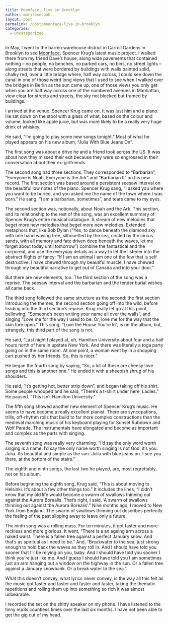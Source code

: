 ```yaml
---
title: Moonface, live in Brooklyn
author: maryrosecook
layout: post
permalink: /post/moonface-live-in-brooklyn
categories:
  - Uncategorized
---
```

In May, I went to the barren warehouse district in Carroll Gardens in Brooklyn to see [Moonface][1], Spencer Krug&#8217;s latest music project. I walked there from my friend Dave&#8217;s house, along wide pavements that contained nothing &#8211; no people, no benches, no parked cars, no bins, no street lights &#8211; along streets that were bordered by buildings with walls painted solid, chalky red, over a little bridge where, half way across, I could see down the canal in one of those weird long views that I used to see when I walked over the bridges in Berlin as the sun came up, one of those views you only get when you are half way across one of the numbered avenues in Manhattan, view clear for streets and streets, the sky not blocked but framed by buildings.

I arrived at the venue. Spencer Krug came on. It was just him and a piano. He sat down on the stool with a glass of what, based on the colour and volume, looked like apple juice, but was more likely to be a really very huge drink of whiskey.

He said, &#8220;I&#8217;m going to play some new songs tonight.&#8221; Most of what he played appears on his new album, &#8220;Julia With Blue Jeans On&#8221;.

The first song was about a drive he and a friend took across the US. It was about how they missed their exit because they were so engrossed in their conversation about their ex-girlfriends.

The second song had three sections. They corresponded to &#8220;Barbarian&#8221;, &#8220;Everyone is Noah, Everyone is the Ark&#8221; and &#8220;Barbarian II&#8221; on his new record. The first section was based around a persistent seesaw interval on the beautiful low notes of the piano. Spencer Krug sang, &#8220;I asked you where you want to be buried, and you asked me the name of the town where I was born.&#8221; He sang, &#8220;I am a barbarian, sometimes&#8221;, and tears came to my eyes.

The second section was, notionally, about Noah and the Ark. This section, and its relationship to the rest of the song, was an excellent summary of Spencer Krug&#8217;s entire musical catalogue. A stream of new melodies that beget more new melodies that beget more new melodies. Extended metaphors that, like Bob Dylan (&#8220;Yes, to dance beneath the diamond sky with one hand waving free, silhouetted by the sea, circled by the circus sands, with all memory and fate driven deep beneath the waves, let me forget about today until tomorrow&#8221;) combine the fantastical and the corporeal, and use the everyday details as a way to let the listener into the abstract flights of fancy: &#8220;If I am an animal I am one of the few that is self destructive. I have chewed through my beautiful muscle, I have chewed through my beautiful narrative to get out of Canada and into your door.&#8221;

But there are new elements, too. The third section of the song was a reprise. The seesaw interval and the barbarian and the tender burial wishes all came back.

The third song followed the same structure as the second: the first section introducing the themes, the second section going off into the wild, before leading into the third section&#8217;s reprise. Krug really let go at this point, bellowing, &#8220;Someone&#8217;s been writing your name all over the walls&#8221;, and singing &#8220;Love me for the way I used to be. Or, love me for the way that the skin tore open.&#8221; This song, &#8220;Love the House You&#8217;re In&#8221;, is on the album, but, strangely, this third part of the song is not.

He said, &#8220;Last night I played at, uh, Hamilton University about four and a half hours north of here in upstate New York. And there was literally a toga party going on in the same room. At one point, a woman went by in a shopping cart pushed by her friends. So, this is nicer.&#8221;

He began the fourth song by saying, &#8220;So, a lot of these are cheesy love songs and this is another one.&#8221; He ended it with a sheepish shrug of his shoulders.

He said, &#8220;It&#8217;s getting hot, better strip down&#8221;, and began taking off his shirt. Some people whooped and he said, &#8220;There&#8217;s a t-shirt under here, Ladies.&#8221; He paused. &#8220;This isn&#8217;t Hamilton University.&#8221;

The fifth song showed another new element of Spencer Krug&#8217;s music. He seems to have become a really excellent pianist. There are syncopations, trills, off-rhythm rolls that build to far more complex constructions than the medieval marching music of his keyboard playing for Sunset Rubdown and Wolf Parade. The instrumentals have elongated and become as important and complex as the parts with singing.

The seventh song was really very charming. &#8220;I&#8217;d say the only word worth singing is a name. I&#8217;d say the only name worth singing is not God, it&#8217;s you. Julia. As beautiful and simple as the sun. Julia with blue jeans on. I see you there, at the bottom of the stairs.&#8221;

The eighth and ninth songs, the last two he played, are, most regrettably, not on his album.

Before beginning the eighth song, Krug said, &#8220;This is about moving to Helsinki. It&#8217;s about a few other things too.&#8221; It includes the lines, &#8220;I didn&#8217;t know that my old life would become a swarm of swallows thinning out against the Aurora Borealis. That&#8217;s right, I said, &#8216;A swarm of swallows thinning out against the Aurora Borealis&#8217;.&#8221; Nine months ago, I moved to New York from England. The swarm of swallows thinning out describes perfectly the feeling of the past slipping away to leave only a future.

The ninth song was a rolling mass. For ten minutes, it got faster and more reckless and more glorious. It went, &#8220;There is a an ageing arm across a naked waist. There is a fallen tree against a perfect January snow. And that&#8217;s as spiritual as I need to be.&#8221; And, &#8220;Breakwater to the sea, just strong enough to hold back the waves as they roll in. And I should have told you sooner that I&#8217;ll be relying on you, baby. And I should have told you sooner I think you&#8217;re just like me. And I guess I should have told you I am sometimes just an arm hanging out a window on the highway in the sun. Or a fallen tree against a January snowbank. Or a break water to the sea.&#8221;

What this doesn&#8217;t convey, what lyrics never convey, is the way all this felt as the music got faster and faster and faster and faster, taking the thematic repetitions and rolling them up into something so rich it was almost unbearable.

I recorded the set on the shitty speaker on my phone. I have listened to the tinny mp3s countless times over the last six months. I have not been able to get the gig out of my head.

 [1]: http://www.moonface.ca/